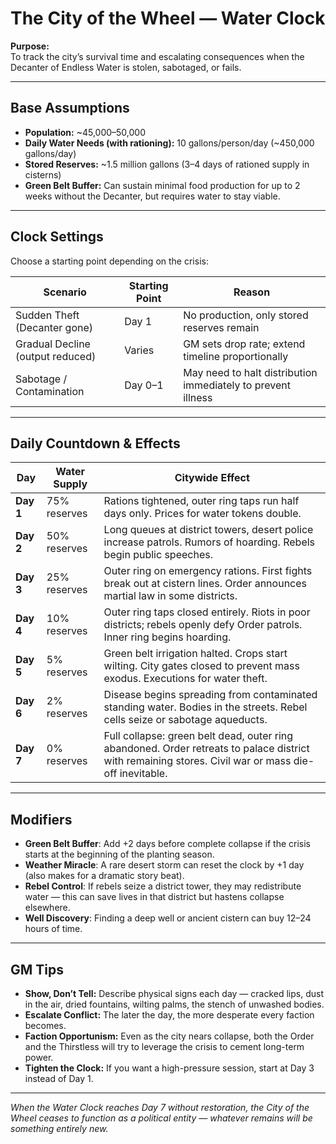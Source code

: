 # The City of the Wheel — Water Clock

**Purpose:**  
To track the city’s survival time and escalating consequences when the Decanter of Endless Water is stolen, sabotaged, or fails.

---

## Base Assumptions

- **Population:** ~45,000–50,000  
- **Daily Water Needs (with rationing):** 10 gallons/person/day (~450,000 gallons/day)  
- **Stored Reserves:** ~1.5 million gallons (3–4 days of rationed supply in cisterns)  
- **Green Belt Buffer:** Can sustain minimal food production for up to 2 weeks without the Decanter, but requires water to stay viable.

---

## Clock Settings

Choose a starting point depending on the crisis:

| Scenario | Starting Point | Reason |
|----------|----------------|--------|
| Sudden Theft (Decanter gone) | Day 1 | No production, only stored reserves remain |
| Gradual Decline (output reduced) | Varies | GM sets drop rate; extend timeline proportionally |
| Sabotage / Contamination | Day 0–1 | May need to halt distribution immediately to prevent illness |

---

## Daily Countdown & Effects

| Day | Water Supply | Citywide Effect |
|-----|--------------|-----------------|
| **Day 1** | 75% reserves | Rations tightened, outer ring taps run half days only. Prices for water tokens double. |
| **Day 2** | 50% reserves | Long queues at district towers, desert police increase patrols. Rumors of hoarding. Rebels begin public speeches. |
| **Day 3** | 25% reserves | Outer ring on emergency rations. First fights break out at cistern lines. Order announces martial law in some districts. |
| **Day 4** | 10% reserves | Outer ring taps closed entirely. Riots in poor districts; rebels openly defy Order patrols. Inner ring begins hoarding. |
| **Day 5** | 5% reserves | Green belt irrigation halted. Crops start wilting. City gates closed to prevent mass exodus. Executions for water theft. |
| **Day 6** | 2% reserves | Disease begins spreading from contaminated standing water. Bodies in the streets. Rebel cells seize or sabotage aqueducts. |
| **Day 7** | 0% reserves | Full collapse: green belt dead, outer ring abandoned. Order retreats to palace district with remaining stores. Civil war or mass die-off inevitable. |

---

## Modifiers

- **Green Belt Buffer**: Add +2 days before complete collapse if the crisis starts at the beginning of the planting season.  
- **Weather Miracle**: A rare desert storm can reset the clock by +1 day (also makes for a dramatic story beat).  
- **Rebel Control**: If rebels seize a district tower, they may redistribute water — this can save lives in that district but hastens collapse elsewhere.  
- **Well Discovery**: Finding a deep well or ancient cistern can buy 12–24 hours of time.

---

## GM Tips

- **Show, Don’t Tell:** Describe physical signs each day — cracked lips, dust in the air, dried fountains, wilting palms, the stench of unwashed bodies.  
- **Escalate Conflict:** The later the day, the more desperate every faction becomes.  
- **Faction Opportunism:** Even as the city nears collapse, both the Order and the Thirstless will try to leverage the crisis to cement long-term power.  
- **Tighten the Clock:** If you want a high-pressure session, start at Day 3 instead of Day 1.

---

*When the Water Clock reaches Day 7 without restoration, the City of the Wheel ceases to function as a political entity — whatever remains will be something entirely new.*
